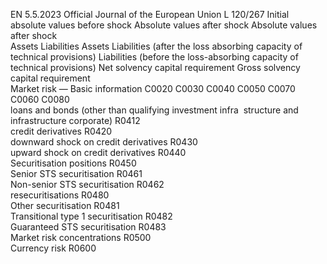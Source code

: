 EN  5.5.2023 Official Journal of the European Union L 120/267
 Initial absolute values 
before shock  Absolute values after shock  Absolute values after shock  
Assets  Liabilities  Assets  Liabilities (after the 
loss absorbing 
capacity of technical 
provisions)  Liabilities (before the 
loss-absorbing 
capacity of technical 
provisions)  Net solvency 
capital 
requirement  Gross 
solvency 
capital 
requirement  
Market risk — Basic information  C0020  C0030  C0040  C0050  C0070  C0060  C0080  
loans and bonds (other than qualifying investment infra ­
structure and infrastructure corporate)  R0412  
credit derivatives  R0420  
downward shock on credit derivatives  R0430  
upward shock on credit derivatives  R0440  
Securitisation positions  R0450  
Senior STS securitisation  R0461  
Non-senior STS securitisation  R0462  
resecuritisations  R0480  
Other securitisation  R0481  
Transitional type 1 securitisation  R0482  
Guaranteed STS securitisation  R0483  
Market risk concentrations  R0500  
Currency risk  R0600